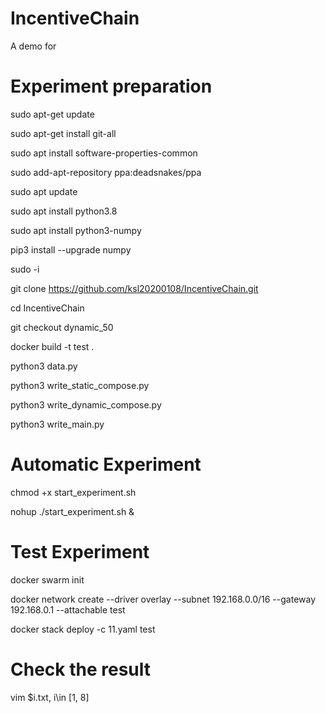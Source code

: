 # IncentiveChain
A demo for

# Experiment preparation
sudo apt-get update

sudo apt-get install git-all

sudo apt install software-properties-common

sudo add-apt-repository ppa:deadsnakes/ppa

sudo apt update

sudo apt install python3.8

sudo apt install python3-numpy

pip3 install --upgrade numpy

sudo -i

git clone https://github.com/ksl20200108/IncentiveChain.git

cd IncentiveChain

git checkout dynamic_50

docker build -t test .

python3 data.py

python3 write_static_compose.py

python3 write_dynamic_compose.py

python3 write_main.py

# Automatic Experiment

chmod +x start_experiment.sh

nohup ./start_experiment.sh &

# Test Experiment

docker swarm init

docker network create --driver overlay --subnet 192.168.0.0/16 --gateway 192.168.0.1 --attachable test

docker stack deploy -c 11.yaml test

# Check the result

vim $i.txt, i\in [1, 8]
